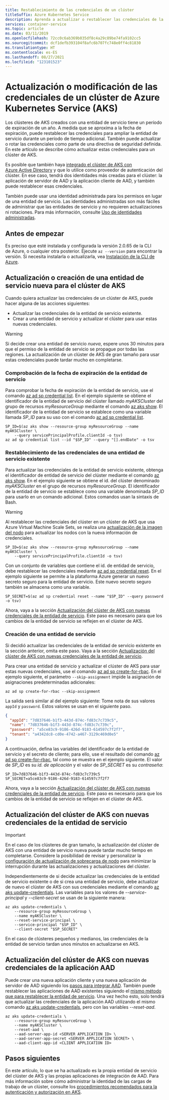 ```yaml
---
title: Restablecimiento de las credenciales de un clúster
titleSuffix: Azure Kubernetes Service
description: Aprenda a actualizar o restablecer las credenciales de la entidad de servicio de la aplicación AAD de un clúster en Azure Kubernetes Service (AKS)
services: container-service
ms.topic: article
ms.date: 03/11/2019
ms.openlocfilehash: 72cc0c6ab369b035df8c4a29c89be74fa9102cc5
ms.sourcegitcommit: dcf1defb393104f8afc6b707fc748e0ff4c81830
ms.translationtype: HT
ms.contentlocale: es-ES
ms.lasthandoff: 08/27/2021
ms.locfileid: "123101523"
---
```

# <a name="update-or-rotate-the-credentials-for-azure-kubernetes-service-aks"></a>Actualización o modificación de las credenciales de un clúster de Azure Kubernetes Service (AKS)

Los clústeres de AKS creados con una entidad de servicio tiene un período de expiración de un año. A medida que se aproxima a la fecha de expiración, puede restablecer las credenciales para ampliar la entidad de servicio durante un período de tiempo adicional. También puede actualizar o rotar las credenciales como parte de una directiva de seguridad definida. En este artículo se describe cómo actualizar estas credenciales para un clúster de AKS.

Es posible que también haya [integrado el clúster de AKS con Azure Active Directory][aad-integration] y que lo utilice como proveedor de autenticación del clúster. En ese caso, tendrá dos identidades más creadas para el clúster: la aplicación de servidor de AAD y la aplicación cliente de AAD, y también puede restablecer esas credenciales.

También puede usar una identidad administrada para los permisos en lugar de una entidad de servicio. Las identidades administradas son más fáciles de administrar que las entidades de servicio y no requieren actualizaciones ni rotaciones. Para más información, consulte [Uso de identidades administradas](use-managed-identity.md).

## <a name="before-you-begin"></a>Antes de empezar

Es preciso que esté instalada y configurada la versión 2.0.65 de la CLI de Azure, o cualquier otra posterior. Ejecute `az --version` para encontrar la versión. Si necesita instalarla o actualizarla, vea [Instalación de la CLI de Azure][install-azure-cli].

## <a name="update-or-create-a-new-service-principal-for-your-aks-cluster"></a>Actualización o creación de una entidad de servicio nueva para el clúster de AKS

Cuando quiera actualizar las credenciales de un clúster de AKS, puede hacer alguna de las acciones siguientes:

* Actualizar las credenciales de la entidad de servicio existente.
* Crear a una entidad de servicio y actualizar el clúster para usar estas nuevas credenciales. 

> [!WARNING]
> Si decide crear una entidad de servicio *nueva*, espere unos 30 minutos para que el permiso de la entidad de servicio se propague por todas las regiones. La actualización de un clúster de AKS de gran tamaño para usar estas credenciales puede tardar mucho en completarse.

### <a name="check-the-expiration-date-of-your-service-principal"></a>Comprobación de la fecha de expiración de la entidad de servicio

Para comprobar la fecha de expiración de la entidad de servicio, use el comando [az ad sp credential list][az-ad-sp-credential-list]. En el ejemplo siguiente se obtiene el identificador de la entidad de servicio del clúster llamado *myAKSCluster* del grupo de recursos *myResourceGroup* mediante el comando [az aks show][az-aks-show]. El identificador de la entidad de servicio se establece como una variable llamada *SP_ID* para su uso con el comando [az ad sp credential list][az-ad-sp-credential-list].

```azurecli
SP_ID=$(az aks show --resource-group myResourceGroup --name myAKSCluster \
    --query servicePrincipalProfile.clientId -o tsv)
az ad sp credential list --id "$SP_ID" --query "[].endDate" -o tsv
```

### <a name="reset-the-existing-service-principal-credential"></a>Restablecimiento de las credenciales de una entidad de servicio existente

Para actualizar las credenciales de la entidad de servicio existente, obtenga el identificador de entidad de servicio del clúster mediante el comando [az aks show][az-aks-show]. En el ejemplo siguiente se obtiene el id. del clúster denominado *myAKSCluster* en el grupo de recursos *myResourceGroup*. El identificador de la entidad de servicio se establece como una variable denominada *SP_ID* para usarlo en un comando adicional. Estos comandos usan la sintaxis de Bash.

> [!WARNING]
> Al restablecer las credenciales del clúster en un clúster de AKS que usa Azure Virtual Machine Scale Sets, se realiza una [actualización de la imagen del nodo][node-image-upgrade] para actualizar los nodos con la nueva información de credenciales.

```azurecli-interactive
SP_ID=$(az aks show --resource-group myResourceGroup --name myAKSCluster \
    --query servicePrincipalProfile.clientId -o tsv)
```

Con un conjunto de variables que contiene el id. de entidad de servicio, debe restablecer las credenciales mediante [az ad sp credential reset][az-ad-sp-credential-reset]. En el ejemplo siguiente se permite a la plataforma Azure generar un nuevo secreto seguro para la entidad de servicio. Este nuevo secreto seguro también se almacena como una variable.

```azurecli-interactive
SP_SECRET=$(az ad sp credential reset --name "$SP_ID" --query password -o tsv)
```

Ahora, vaya a la sección [Actualización del clúster de AKS con nuevas credenciales de la entidad de servicio](#update-aks-cluster-with-new-service-principal-credentials). Este paso es necesario para que los cambios de la entidad de servicio se reflejen en el clúster de AKS.

### <a name="create-a-new-service-principal"></a>Creación de una entidad de servicio

Si decidió actualizar las credenciales de la entidad de servicio existente en la sección anterior, omita este paso. Vaya a la sección [Actualización del clúster de AKS con nuevas credenciales de la entidad de servicio](#update-aks-cluster-with-new-service-principal-credentials).

Para crear una entidad de servicio y actualizar el clúster de AKS para usar estas nuevas credenciales, use el comando [az ad sp create-for-rbac][az-ad-sp-create]. En el ejemplo siguiente, el parámetro `--skip-assignment` impide la asignación de asignaciones predeterminadas adicionales:

```azurecli-interactive
az ad sp create-for-rbac --skip-assignment
```

La salida será similar al del ejemplo siguiente: Tome nota de sus valores `appId` y `password`. Estos valores se usan en el siguiente paso.

```json
{
  "appId": "7d837646-b1f3-443d-874c-fd83c7c739c5",
  "name": "7d837646-b1f3-443d-874c-fd83c7c739c",
  "password": "a5ce83c9-9186-426d-9183-614597c7f2f7",
  "tenant": "a4342dc8-cd0e-4742-a467-3129c469d0e5"
}
```

A continuación, defina las variables del identificador de la entidad de servicio y el secreto de cliente; para ello, use el resultado del comando [az ad sp create-for-rbac][az-ad-sp-create], tal como se muestra en el ejemplo siguiente. El valor de *SP_ID* es su *id. de aplicación* y el valor de *SP_SECRET* es su *contraseña*:

```console
SP_ID=7d837646-b1f3-443d-874c-fd83c7c739c5
SP_SECRET=a5ce83c9-9186-426d-9183-614597c7f2f7
```

Ahora, vaya a la sección [Actualización del clúster de AKS con nuevas credenciales de la entidad de servicio](#update-aks-cluster-with-new-service-principal-credentials). Este paso es necesario para que los cambios de la entidad de servicio se reflejen en el clúster de AKS.

## <a name="update-aks-cluster-with-new-service-principal-credentials"></a>Actualización del clúster de AKS con nuevas credenciales de la entidad de servicio

> [!IMPORTANT]
> En el caso de los clústeres de gran tamaño, la actualización del clúster de AKS con una entidad de servicio nueva puede tardar mucho tiempo en completarse. Considere la posibilidad de revisar y personalizar la [configuración de actualización de sobrecarga de nodo][node-surge-upgrade] para minimizar la interrupción durante las actualizaciones y actualizaciones del clúster.

Independientemente de si decide actualizar las credenciales de la entidad de servicio existente o de si crea una entidad de servicio, debe actualizar de nuevo el clúster de AKS con sus credenciales mediante el comando [az aks update-credentials][az-aks-update-credentials]. Las variables para los valores de *--service-principal* y *--client-secret* se usan de la siguiente manera:

```azurecli-interactive
az aks update-credentials \
    --resource-group myResourceGroup \
    --name myAKSCluster \
    --reset-service-principal \
    --service-principal "$SP_ID" \
    --client-secret "$SP_SECRET"
```

En el caso de clústeres pequeños y medianos, las credenciales de la entidad de servicio tardan unos minutos en actualizarse en AKS.

## <a name="update-aks-cluster-with-new-aad-application-credentials"></a>Actualización del clúster de AKS con nuevas credenciales de la aplicación AAD

Puede crear una nueva aplicación cliente y una nueva aplicación de servidor de AAD siguiendo los [pasos para integrar AAD][create-aad-app]. También puede restablecer las aplicaciones de AAD existentes siguiendo el [mismo método que para restablecer la entidad de servicio](#reset-the-existing-service-principal-credential). Una vez hecho esto, solo tendrá que actualizar las credenciales de la aplicación AAD utilizando el mismo comando [az aks update-credentials][az-aks-update-credentials], pero con las variables *--reset-aad*.

```azurecli-interactive
az aks update-credentials \
    --resource-group myResourceGroup \
    --name myAKSCluster \
    --reset-aad \
    --aad-server-app-id <SERVER APPLICATION ID> \
    --aad-server-app-secret <SERVER APPLICATION SECRET> \
    --aad-client-app-id <CLIENT APPLICATION ID>
```


## <a name="next-steps"></a>Pasos siguientes

En este artículo, lo que se ha actualizado es la propia entidad de servicio del clúster de AKS y las propias aplicaciones de integración de AAD. Para más información sobre cómo administrar la identidad de las cargas de trabajo de un clúster, consulte los [procedimientos recomendados para la autenticación y autorización en AKS][best-practices-identity].

<!-- LINKS - internal -->
[install-azure-cli]: /cli/azure/install-azure-cli
[az-aks-show]: /cli/azure/aks#az_aks_show
[az-aks-update-credentials]: /cli/azure/aks#az_aks_update_credentials
[best-practices-identity]: operator-best-practices-identity.md
[aad-integration]: ./azure-ad-integration-cli.md
[create-aad-app]: ./azure-ad-integration-cli.md#create-azure-ad-server-component
[az-ad-sp-create]: /cli/azure/ad/sp#az_ad_sp_create_for_rbac
[az-ad-sp-credential-list]: /cli/azure/ad/sp/credential#az_ad_sp_credential_list
[az-ad-sp-credential-reset]: /cli/azure/ad/sp/credential#az_ad_sp_credential_reset
[node-image-upgrade]: ./node-image-upgrade.md
[node-surge-upgrade]: upgrade-cluster.md#customize-node-surge-upgrade